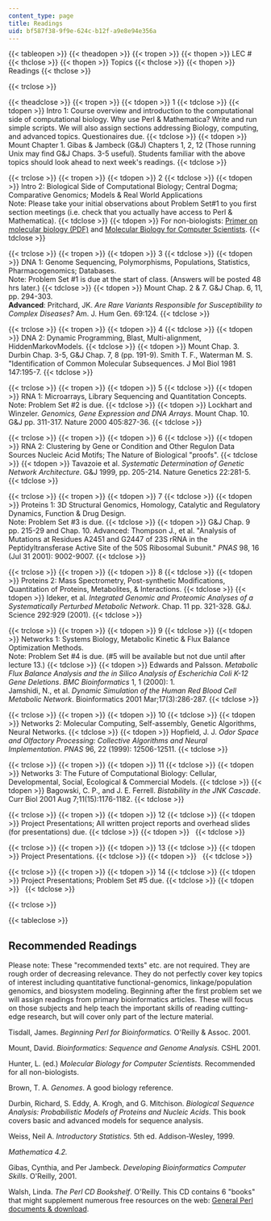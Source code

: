 ```yaml
---
content_type: page
title: Readings
uid: bf587f38-9f9e-624c-b12f-a9e8e94e356a
---
```


{{< tableopen >}}
{{< theadopen >}}
{{< tropen >}}
{{< thopen >}}
LEC #
{{< thclose >}}
{{< thopen >}}
Topics
{{< thclose >}}
{{< thopen >}}
Readings
{{< thclose >}}

{{< trclose >}}

{{< theadclose >}}
{{< tropen >}}
{{< tdopen >}}
1
{{< tdclose >}}
{{< tdopen >}}
Intro 1: Course overview and introduction to the computational side of computational biology. Why use Perl & Mathematica? Write and run simple scripts. We will also assign sections addressing Biology, computing, and advanced topics. Questionaires due.
{{< tdclose >}}
{{< tdopen >}}
Mount Chapter 1. Gibas & Jambeck (G&J) Chapters 1, 2, 12 (Those running Unix may find G&J Chaps. 3-5 useful). Students familiar with the above topics should look ahead to next week's readings.
{{< tdclose >}}

{{< trclose >}}
{{< tropen >}}
{{< tdopen >}}
2
{{< tdclose >}}
{{< tdopen >}}
Intro 2: Biological Side of Computational Biology; Central Dogma; Comparative Genomics; Models & Real World Applications  
Note: Please take your initial observations about Problem Set#1 to you first section meetings (i.e. check that you actually have access to Perl & Mathematica).
{{< tdclose >}}
{{< tdopen >}}
For non-biologists: [Primer on molecular biology (PDF)](http://web.ornl.gov/sci/techresources/Human_Genome/publicat/primer2001/primer.pdf) and [Molecular Biology for Computer Scientists](https://tandy.cs.illinois.edu/Hunter_MolecularBiology.pdf).
{{< tdclose >}}

{{< trclose >}}
{{< tropen >}}
{{< tdopen >}}
3
{{< tdclose >}}
{{< tdopen >}}
DNA 1: Genome Sequencing, Polymorphisms, Populations, Statistics, Pharmacogenomics; Databases.  
Note: Problem Set #1 is due at the start of class. (Answers will be posted 48 hrs later.)
{{< tdclose >}}
{{< tdopen >}}
Mount Chap. 2 & 7. G&J Chap. 6, 11, pp. 294-303.  
**Advanced**: Pritchard, JK. _Are Rare Variants Responsible for Susceptibility to Complex Diseases?_ Am. J. Hum Gen. 69:124.
{{< tdclose >}}

{{< trclose >}}
{{< tropen >}}
{{< tdopen >}}
4
{{< tdclose >}}
{{< tdopen >}}
DNA 2: Dynamic Programming, Blast, Multi-alignment, HiddenMarkovModels.
{{< tdclose >}}
{{< tdopen >}}
Mount Chap. 3. Durbin Chap. 3-5, G&J Chap. 7, 8 (pp. 191-9). Smith T. F., Waterman M. S. "Identification of Common Molecular Subsequences. J Mol Biol 1981 147:195-7.
{{< tdclose >}}

{{< trclose >}}
{{< tropen >}}
{{< tdopen >}}
5
{{< tdclose >}}
{{< tdopen >}}
RNA 1: Microarrays, Library Sequencing and Quantitation Concepts.  
Note: Problem Set #2 is due.
{{< tdclose >}}
{{< tdopen >}}
Lockhart and Winzeler. _Genomics, Gene Expression and DNA Arrays_. Mount Chap. 10. G&J pp. 311-317. Nature 2000 405:827-36.
{{< tdclose >}}

{{< trclose >}}
{{< tropen >}}
{{< tdopen >}}
6
{{< tdclose >}}
{{< tdopen >}}
RNA 2: Clustering by Gene or Condition and Other Regulon Data Sources Nucleic Acid Motifs; The Nature of Biological "proofs".
{{< tdclose >}}
{{< tdopen >}}
Tavazoie et al. _Systematic Determination of Genetic Network Architecture_. G&J 1999, pp. 205-214. Nature Genetics 22:281-5.
{{< tdclose >}}

{{< trclose >}}
{{< tropen >}}
{{< tdopen >}}
7
{{< tdclose >}}
{{< tdopen >}}
Proteins 1: 3D Structural Genomics, Homology, Catalytic and Regulatory Dynamics, Function & Drug Design.  
Note: Problem Set #3 is due.
{{< tdclose >}}
{{< tdopen >}}
G&J Chap. 9 pp. 215-29 and Chap. 10. Advanced: Thompson J., et al. "Analysis of Mutations at Residues A2451 and G2447 of 23S rRNA in the Peptidyltransferase Active Site of the 50S Ribosomal Subunit." _PNAS_ 98, 16 (Jul 31 2001): 9002-9007.
{{< tdclose >}}

{{< trclose >}}
{{< tropen >}}
{{< tdopen >}}
8
{{< tdclose >}}
{{< tdopen >}}
Proteins 2: Mass Spectrometry, Post-synthetic Modifications, Quantitation of Proteins, Metabolites, & Interactions.
{{< tdclose >}}
{{< tdopen >}}
Ideker, et al. _Integrated Genomic and Proteomic Analyses of a Systematically Perturbed Metabolic Network_. Chap. 11 pp. 321-328. G&J. Science 292:929 (2001).
{{< tdclose >}}

{{< trclose >}}
{{< tropen >}}
{{< tdopen >}}
9
{{< tdclose >}}
{{< tdopen >}}
Networks 1: Systems Biology, Metabolic Kinetic & Flux Balance Optimization Methods.  
Note: Problem Set #4 is due. (#5 will be available but not due until after lecture 13.)
{{< tdclose >}}
{{< tdopen >}}
Edwards and Palsson. _Metabolic Flux Balance Analysis and the in Silico Analysis of Escherichia Coli K-12 Gene Deletions_. _BMC Bioinformatics_ 1, 1 (2000): 1.  
Jamshidi, N., et al. _Dynamic Simulation of the Human Red Blood Cell Metabolic Network_. Bioinformatics 2001 Mar;17(3):286-287.
{{< tdclose >}}

{{< trclose >}}
{{< tropen >}}
{{< tdopen >}}
10
{{< tdclose >}}
{{< tdopen >}}
Networks 2: Molecular Computing, Self-assembly, Genetic Algorithms, Neural Networks.
{{< tdclose >}}
{{< tdopen >}}
Hopfield, J. J. _Odor Space and Olfactory Processing: Collective Algorithms and Neural Implementation_. _PNAS_ 96, 22 (1999): 12506-12511.
{{< tdclose >}}

{{< trclose >}}
{{< tropen >}}
{{< tdopen >}}
11
{{< tdclose >}}
{{< tdopen >}}
Networks 3: The Future of Computational Biology: Cellular, Developmental, Social, Ecological & Commercial Models.
{{< tdclose >}}
{{< tdopen >}}
Bagowski, C. P., and J. E. Ferrell. _Bistability in the JNK Cascade_. Curr Biol 2001 Aug 7;11(15):1176-1182.
{{< tdclose >}}

{{< trclose >}}
{{< tropen >}}
{{< tdopen >}}
12
{{< tdclose >}}
{{< tdopen >}}
Project Presentations; All written project reports and overhead slides (for presentations) due.
{{< tdclose >}}
{{< tdopen >}}
 
{{< tdclose >}}

{{< trclose >}}
{{< tropen >}}
{{< tdopen >}}
13
{{< tdclose >}}
{{< tdopen >}}
Project Presentations.
{{< tdclose >}}
{{< tdopen >}}
 
{{< tdclose >}}

{{< trclose >}}
{{< tropen >}}
{{< tdopen >}}
14
{{< tdclose >}}
{{< tdopen >}}
Project Presentations; Problem Set #5 due.
{{< tdclose >}}
{{< tdopen >}}
 
{{< tdclose >}}

{{< trclose >}}

{{< tableclose >}}

Recommended Readings
--------------------

Please note: These "recommended texts" etc. are not required. They are rough order of decreasing relevance. They do not perfectly cover key topics of interest including quantitative functional-genomics, linkage/population genomics, and biosystem modeling. Beginning after the first problem set we will assign readings from primary bioinformatics articles. These will focus on those subjects and help teach the important skills of reading cutting-edge research, but will cover only part of the lecture material.

Tisdall, James. _Beginning Perl for Bioinformatics._ O'Reilly & Assoc. 2001.

Mount, David. _Bioinformatics: Sequence and Genome Analysis._ CSHL 2001.

Hunter, L. (ed.) _Molecular Biology for Computer Scientists._ Recommended for all non-biologists.

Brown, T. A. _Genomes_. A good biology reference.

Durbin, Richard, S. Eddy, A. Krogh, and G. Mitchison. _Biological Sequence Analysis: Probabilistic Models of Proteins and Nucleic Acids_. This book covers basic and advanced models for sequence analysis.

Weiss, Neil A. _Introductory Statistics._ 5th ed. Addison-Wesley, 1999.

_Mathematica 4.2._

Gibas, Cynthia, and Per Jambeck. _Developing Bioinformatics Computer Skills_. O'Reilly, 2001.

Walsh, Linda. _The Perl CD Bookshelf_. O'Reilly. This CD contains 6 "books" that might supplement numerous free resources on the web: [General Perl documents & download](http://www.perl.org/).